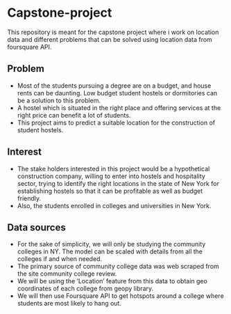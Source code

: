 # Capstone-project
This repository is meant for the capstone project where i work on location data and different problems that can be solved using location data from foursquare API.

## Problem
- Most of the students pursuing a degree are on a budget, and house rents can be daunting. Low budget student hostels or dormitories can be a solution to this problem.
- A hostel which is situated in the right place and offering services at the right price can benefit a lot of students.
- This project aims to predict a suitable location for the construction of student hostels.

## Interest
- The stake holders interested in this project would be a hypothetical construction company, willing to enter into hostels and hospitality sector,
trying to identify the right locations in the state of New York for establishing hostels so that it can be profitable as well as budget friendly.
- Also, the students enrolled in colleges and universities in New York.

## Data sources
- For the sake of simplicity, we will only be studying the community colleges in NY. The model can be scaled with details from all the colleges if and when needed. 
- The primary source of community college data was web scraped from the site community college review.
- We will be using the ‘Location’ feature from this data to obtain geo coordinates of each college from geopy library.
- We will then use Foursquare API to get hotspots around a college where students are most likely to hang out. 
  


